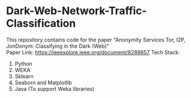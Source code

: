 # Dark-Web-Network-Traffic-Classification
This repository contains code for the paper "Anonymity Services Tor, I2P, JonDonym: Classifying in the Dark (Web)"  
Paper Link: https://ieeexplore.ieee.org/document/8288657 
Tech Stack: 
1. Python
2. WEKA
3. Sklearn
4. Seaborn and Matplotlib
5. Java (To support Weka libraries)
